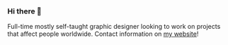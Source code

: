 ### Hi there 👋

Full-time mostly self-taught graphic designer looking to work on projects that affect people worldwide.
Contact information on [my website](http://maticbasle.github.io)!

